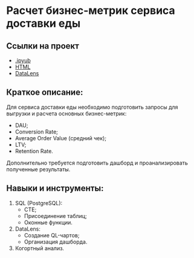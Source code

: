 # Расчет бизнес-метрик сервиса доставки еды

## Ссылки на проект
- [.ipyub](https://github.com/ArtemZaplatin/Portfolio/blob/main/%D0%A0%D0%B0%D1%81%D1%87%D0%B5%D1%82%20%D0%B1%D0%B8%D0%B7%D0%BD%D0%B5%D1%81-%D0%BC%D0%B5%D1%82%D1%80%D0%B8%D0%BA%20%D1%81%D0%B5%D1%80%D0%B2%D0%B8%D1%81%D0%B0%20%D0%B4%D0%BE%D1%81%D1%82%D0%B0%D0%B2%D0%BA%D0%B8%20%D0%B5%D0%B4%D1%8B/%D0%A0%D0%B0%D1%81%D1%87%D0%B5%D1%82%20%D0%B1%D0%B8%D0%B7%D0%BD%D0%B5%D1%81-%D0%BC%D0%B5%D1%82%D1%80%D0%B8%D0%BA%20SQL%20DataLens.ipynb)
- [HTML](https://github.com/ArtemZaplatin/Portfolio/blob/main/%D0%A0%D0%B0%D1%81%D1%87%D0%B5%D1%82%20%D0%B1%D0%B8%D0%B7%D0%BD%D0%B5%D1%81-%D0%BC%D0%B5%D1%82%D1%80%D0%B8%D0%BA%20%D1%81%D0%B5%D1%80%D0%B2%D0%B8%D1%81%D0%B0%20%D0%B4%D0%BE%D1%81%D1%82%D0%B0%D0%B2%D0%BA%D0%B8%20%D0%B5%D0%B4%D1%8B/%D0%A0%D0%B0%D1%81%D1%87%D0%B5%D1%82%20%D0%B1%D0%B8%D0%B7%D0%BD%D0%B5%D1%81-%D0%BC%D0%B5%D1%82%D1%80%D0%B8%D0%BA%20SQL%20DataLens.html)
- [DataLens](https://datalens.yandex/lup9jlu3sooq7)

## Краткое описание:
Для сервиса доставки еды необходимо подготовить запросы для выгрузки и расчета основных бизнес-метрик:
- DAU;
- Conversion Rate;
- Average Order Value (средний чек);
- LTV;
- Retention Rate.

Дополнительно требуется подготовить дашборд и проанализировать полученные результаты.

## Навыки и инструменты:
1. SQL (PostgreSQL):
   - CTE;
   - Присоединение таблиц;
   - Оконные функции.
2. DataLens:
   - Создание QL-чартов;
   - Организация дашборда.
3. Когортный анализ.
